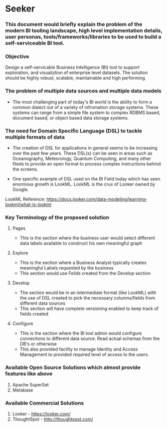 # Seeker

### This document would briefly explain the problem of the modern BI tooling landscape, high level implementation details, user personas, tools/frameworks/libraries to be used to build a self-serviceable BI tool. 

### Objective

Design a self-servicable Business Intelligence (BI) tool to support exploration, and visualiztion of enterprise level datasets. The solution should be highly robust, scalable, maintainable and high performing.


### The problem of multiple data sources and multiple data models

* The most challenging part of today's BI world is the ability to form a common dialect out of a variety of infromation storage systems. These systems can range from a simple file system to complex RDBMS based, document based, or object based data storage systems. 

### The need for Domain Specific Language (DSL) to tackle multiple formats of data

* The creation of DSL for applications in general seems to be increasing over the past few years. These DSL(s) can be seen in areas such as Oceanography, Meteorology, Quantum Computing, and many other fileds to provide an open format to process complex instructions behind the screens.

* One specific example of DSL used on the BI Field today which has seen enormous growth is LookML. LookML is the crux of Looker owned by Google.

LookML Reference: https://docs.looker.com/data-modeling/learning-lookml/what-is-lookml

### Key Terminology of the proposed solution

1. Pages
    - This is the section where the business user would select different data labels available to construct his own meaningful graph
    
2. Explore
    - This is the section where a Business Analyst typically creates meaningful Labels requested by the business
    - This section would use Feilds created from the Develop section
    
3. Develop
    - The section would be in an intermediate format (like LookML) with the use of DSL created to pick the necessary columns/fields from different data sources
    - This section will have complete versioning enabled to keep track of fields created
    
4. Configure
    - This is the section where the BI tool admin would configure connections to different data source. Read actual schemas from the DB's or otherwise
    - This also provided facility to manage Identity and Access Management to provided required level of access to the users.
    
    
### Available Open Source Solutions which almost provide features like above

1. Apache SuperSet
2. Metabase


### Available Commercial Solutions

1. Looker - https://looker.com/
2. ThoughtSpot - http://thoughtspot.com/
